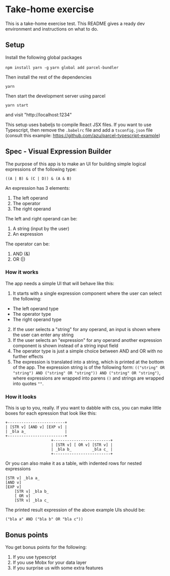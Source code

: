 # Take-home exercise
This is a take-home exercise test. This README gives a ready dev environment and instructions on what to do.

## Setup
Install the following global packages

`npm install yarn -g`
`yarn global add parcel-bundler`

Then install the rest of the dependencies

`yarn`

Then start the development server using parcel

`yarn start`

and visit "http://localhost:1234"

This setup uses babeljs to compile React JSX files. If you want to use Typescript, then remove the `.babelrc` file and add a `tsconfig.json` file (consult this example: https://github.com/azu/parcel-typescript-example)

## Spec - Visual Expression Builder
The purpose of this app is to make an UI for building simple logical expressions of the following type:

`((A | B) & (C | D)) & (A & B)`

An expression has 3 elements:

1. The left operand
2. The operator
3. The right operand

The left and right operand can be:
1. A string (input by the user)
2. An expression

The operator can be:
1. AND (&)
2. OR (|)

### How it works

The app needs a simple UI that will behave like this:

1. It starts with a single expression component where the user can select the following:
- The left operand type
- The operator type
- The right operand type
2. If the user selects a "string" for any operand, an input is shown where the user can enter any string
3. If the user selects an "expression" for any operand another expression component is shown instead of a string input field
4. The operator type is just a simple choice between AND and OR with no further effects
5. The expression is translated into a string, which is printed at the bottom of the app. The expression string is of the following form: `(("string" OR "string") AND ("string" OR "string")) AND ("string" OR "string")`, where expressions are wrapped into parens `()` and strings are wrapped into quotes `""`.

### How it looks
This is up to you, really. If you want to dabble with css, you can make little boxes for each epression that look like this:

```
+-------------------------+
| [STR v] [AND v] [EXP v] |
| _bla a_                 |
+-------------------------+
                    +-------------------------+
                    | [STR v] [ OR v] [STR v] |
                    | _bla b_         _bla c_ |
                    +-------------------------+
```

Or you can also make it as a table, with indented rows for nested expressions

```
[STR v] _bla a_
[AND v]
[EXP v]
    [STR v] _bla b_
    [ OR v]
    [STR v] _bla c_
```

The printed result expression of the above example UIs should be:

```
("bla a" AND ("bla b" OR "bla c"))
```

## Bonus points
You get bonus points for the following:

1. If you use typescript
2. If you use Mobx for your data layer
3. If you surprise us with some extra features